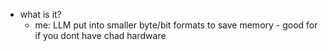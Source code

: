   * what is it?
    * me: LLM put into smaller byte/bit formats to save memory - good for if you dont have chad hardware